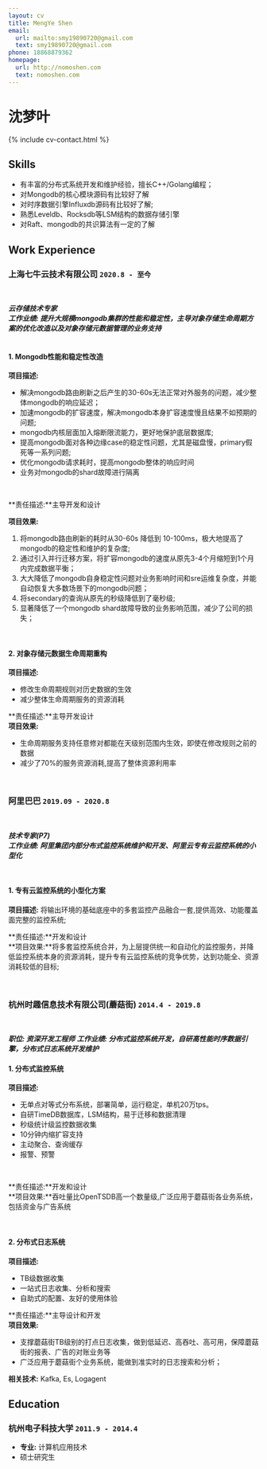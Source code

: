 ```yaml
---
layout: cv
title: MengYe Shen
email:
  url: mailto:smy19890720@gmail.com
  text: smy19890720@gmail.com
phone: 18868879362
homepage:
  url: http://nomoshen.com
  text: nomoshen.com
---
```


# **沈**梦叶

<!--
include contact information from the front matter
Supported arguments:

    - homepage: url, text
        - phone
        - email
            -->

{% include cv-contact.html %}

## Skills

* 有丰富的分布式系统开发和维护经验，擅长C++/Golang编程；
* 对Mongodb的核心模块源码有比较好了解
* 对时序数据引擎Influxdb源码有比较好了解;
* 熟悉Leveldb、Rocksdb等LSM结构的数据存储引擎
* 对Raft、mongodb的共识算法有一定的了解

## Work Experience
### **上海七牛云技术有限公司** `2020.8 - 至今`

<br>

_**云存储技术专家**_<br>
_**工作业绩:  提升大规模mongodb集群的性能和稳定性，主导对象存储生命周期方案的优化改造以及对象存储元数据管理的业务支持**_<br>
<br>

#### 1. Mongodb性能和稳定性改造

**项目描述:** 

* 解决mongodb路由刷新之后产生的30-60s无法正常对外服务的问题，减少整体mongodb的响应延迟；
* 加速mongodb的扩容速度，解决mongodb本身扩容速度慢且结果不如预期的问题;
* mongodb内核层面加入熔断限流能力，更好地保护底层数据库;
* 提高mongodb面对各种边缘case的稳定性问题，尤其是磁盘慢，primary假死等一系列问题;
* 优化mongodb请求耗时，提高mongodb整体的响应时间
* 业务对mongodb的shard故障进行隔离

<br>

**责任描述:**主导开发和设计

**项目效果:**

1. 将mongodb路由刷新的耗时从30-60s 降低到 10-100ms，极大地提高了mongodb的稳定性和维护的复杂度;
2. 通过引入并行迁移方案，将扩容mongodb的速度从原先3-4个月缩短到1个月内完成数据平衡；
3. 大大降低了mongodb自身稳定性问题对业务影响时间和sre运维复杂度，并能自动恢复大多数场景下的mongodb问题；
4. 将secondary的查询从原先的秒级降低到了毫秒级;
5. 显著降低了一个mongodb shard故障导致的业务影响范围，减少了公司的损失；

<br>

#### 2. 对象存储元数据生命周期重构

**项目描述:** 

* 修改生命周期规则对历史数据的生效
* 减少整体生命周期服务的资源消耗

**责任描述:**主导开发设计<br>
**项目效果:**

* 生命周期服务支持任意修对都能在天级别范围内生效，即使在修改规则之前的数据
* 减少了70%的服务资源消耗,提高了整体资源利用率

<br>

### **阿里巴巴** `2019.09 - 2020.8`
<br>

_**技术专家(P7)**_<br>
_**工作业绩: 阿里集团内部分布式监控系统维护和开发、阿里云专有云监控系统的小型化**_<br>

<br>

#### 1. 专有云监控系统的小型化方案

**项目描述:** 将输出环境的基础底座中的多套监控产品融合⼀套,提供⾼效、功能覆盖⾯完整的监控系统;

**责任描述:**开发和设计<br>
**项目效果:**将多套监控系统合并，为上层提供统一和自动化的监控服务，并降低监控系统本身的资源消耗，提升专有云监控系统的竞争优势，达到功能全、资源消耗较低的目标;

<br>

### **杭州时趣信息技术有限公司(蘑菇街)** `2014.4 - 2019.8`
<br>

_**职位: 资深开发工程师**_
_**工作业绩: 分布式监控系统开发，自研高性能时序数据引擎，分布式日志系统开发维护**_
<br>

#### 1. 分布式监控系统

**项目描述:** 

* 无单点对等式分布系统，部署简单，运行稳定，单机20万tps。
* 自研TimeDB数据库，LSM结构，易于迁移和数据清理
* 秒级统计级监控数据收集
* 10分钟内缩扩容支持
* 主动聚合、查询缓存
* 报警、预警

<br>

**责任描述:**开发和设计<br>
**项目效果:**吞吐量比OpenTSDB高一个数量级,广泛应用于蘑菇街各业务系统，包括资金与广告系统

<br>

#### 2. 分布式日志系统

**项目描述:**

* TB级数据收集
* 一站式日志收集、分析和搜索
* 自助式的配置、友好的使用体验

**责任描述:**主导设计和开发<br>
**项目效果:**

* 支撑蘑菇街TB级别的打点日志收集，做到低延迟、高吞吐、高可用，保障蘑菇街的报表、广告的对账业务等
* 广泛应用于蘑菇街个业务系统，能做到准实时的日志搜索和分析；

**相关技术:** Kafka, Es, Logagent

## Education

### **杭州电子科技大学** `2011.9 - 2014.4`

- **专业:** 计算机应用技术
- 硕士研究生

<!-- ### Footer

Last updated: May 2023 -->

